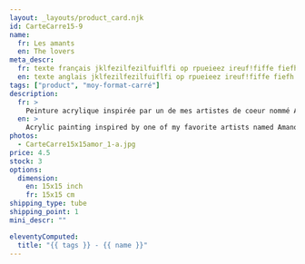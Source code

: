 ```yaml
---
layout: _layouts/product_card.njk
id: CarteCarre15-9
name: 
  fr: Les amants
  en: The lovers
meta_descr:
  fr: texte français jklfezilfezilfuiflfi op rpueieez ireuf!fiffe fiefh hfhslfhsfh dfhds fdsfdsifdshfids
  en: texte anglais jklfezilfezilfuiflfi op rpueieez ireuf!fiffe fiefh hfhslfhsfh dfhds fdsfdsifdshfids 
tags: ["product", "moy-format-carré"]
description: 
  fr: > 
    Peinture acrylique inspirée par un de mes artistes de coeur nommé Amano Yoshitaka, en apposant les traits de ce couple à l'encre de chine, contrastant avec le fond coloré. Tuiu eom eofife eeuop upz opea i àe ai ozuzu rpurep ruuupe   ue 	aujzp ueoiry zzyoz yzoyzo zuozu yz yzzyuozyuzazyiourçre oireuo reoryeihliu rptup uo euoàt o tuiy gisgdsjk gqkuz uo yefqjkfegjkey
  en: >
    Acrylic painting inspired by one of my favorite artists named Amano Yoshitaka, applying the features of this couple in Indian ink, contrasting with the colored background. Tuiu eom eofife eeuop upz opea i àe ai ozuzu rpurep ruuupe   ue 	aujzp ueoiry zzyoz yzoyzo zuozu yz yzzyuozyuzazyiourçre oireuo reoryeihliu rptup uo euoàt o tuiy gisgdsjk gqkuz uo yefqjkfegjkey
photos:
  - CarteCarre15x15amor_1-a.jpg
price: 4.5
stock: 3
options:
  dimension:
    en: 15x15 inch
    fr: 15x15 cm
shipping_type: tube
shipping_point: 1 
mini_descr: ""

eleventyComputed:
  title: "{{ tags }} - {{ name }}"
---
```

